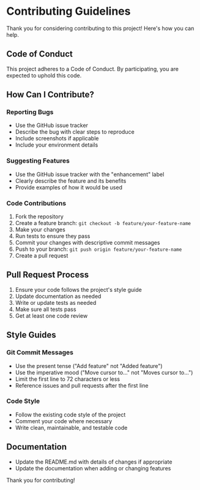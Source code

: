 # Contributing Guidelines

Thank you for considering contributing to this project! Here's how you can help.

## Code of Conduct
This project adheres to a Code of Conduct. By participating, you are expected to uphold this code.

## How Can I Contribute?

### Reporting Bugs
- Use the GitHub issue tracker
- Describe the bug with clear steps to reproduce
- Include screenshots if applicable
- Include your environment details

### Suggesting Features
- Use the GitHub issue tracker with the "enhancement" label
- Clearly describe the feature and its benefits
- Provide examples of how it would be used

### Code Contributions
1. Fork the repository
2. Create a feature branch: `git checkout -b feature/your-feature-name`
3. Make your changes
4. Run tests to ensure they pass
5. Commit your changes with descriptive commit messages
6. Push to your branch: `git push origin feature/your-feature-name`
7. Create a pull request

## Pull Request Process
1. Ensure your code follows the project's style guide
2. Update documentation as needed
3. Write or update tests as needed
4. Make sure all tests pass
5. Get at least one code review

## Style Guides

### Git Commit Messages
- Use the present tense ("Add feature" not "Added feature")
- Use the imperative mood ("Move cursor to..." not "Moves cursor to...")
- Limit the first line to 72 characters or less
- Reference issues and pull requests after the first line

### Code Style
- Follow the existing code style of the project
- Comment your code where necessary
- Write clean, maintainable, and testable code

## Documentation
- Update the README.md with details of changes if appropriate
- Update the documentation when adding or changing features

Thank you for contributing!
